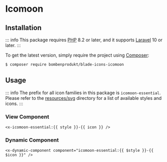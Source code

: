 # Icomoon

## Installation

::: info
This package requires [PHP](https://www.php.net/) 8.2 or later, and it supports [Laravel](https://laravel.com/) 10 or later.
:::

To get the latest version, simply require the project using [Composer](https://getcomposer.org/):

```bash
$ composer require bombenprodukt/blade-icons-icomoon
```

## Usage

::: info
The prefix for all icon families in this package is `icomoon-essential`. Please refer to the [resources/svg](https://github.com/faustbrian/blade-icons-icomoon/tree/main/resources/svg) directory for a list of available styles and icons.
:::

### View Component

```blade
<x-icomoon-essential:{{ style }}-{{ icon }} />
```

### Dynamic Component

```blade
<x-dynamic-component component="icomoon-essential:{{ $style }}-{{ $icon }}" />
```
